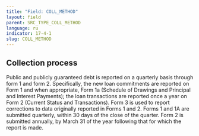```yaml
---
title: "Field: COLL_METHOD"
layout: field
parent: SRC_TYPE_COLL_METHOD
language: ru
indicator: 17-4-1
slug: COLL_METHOD
---
```

## Collection process

Public and publicly guaranteed debt is reported on a quarterly basis through form 1 and form 2. Specifically, the new loan commitments are reported on Form 1 and when appropriate, Form 1a (Schedule of Drawings and Principal and Interest Payments); the loan transactions are reported once a year on Form 2 (Current Status and Transactions). Form 3 is used to report corrections to data originally reported in Forms 1 and 2. Forms 1 and 1A are submitted quarterly, within 30 days of the close of the quarter. Form 2 is submitted annually, by March 31 of the year following that for which the report is made.